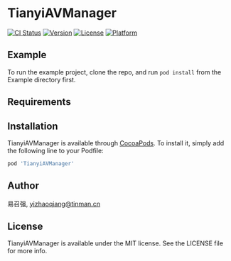 # TianyiAVManager

[![CI Status](https://img.shields.io/travis/易召强/TianyiAVManager.svg?style=flat)](https://travis-ci.org/易召强/TianyiAVManager)
[![Version](https://img.shields.io/cocoapods/v/TianyiAVManager.svg?style=flat)](https://cocoapods.org/pods/TianyiAVManager)
[![License](https://img.shields.io/cocoapods/l/TianyiAVManager.svg?style=flat)](https://cocoapods.org/pods/TianyiAVManager)
[![Platform](https://img.shields.io/cocoapods/p/TianyiAVManager.svg?style=flat)](https://cocoapods.org/pods/TianyiAVManager)

## Example

To run the example project, clone the repo, and run `pod install` from the Example directory first.

## Requirements

## Installation

TianyiAVManager is available through [CocoaPods](https://cocoapods.org). To install
it, simply add the following line to your Podfile:

```ruby
pod 'TianyiAVManager'
```

## Author

易召强, yizhaoqiang@tinman.cn

## License

TianyiAVManager is available under the MIT license. See the LICENSE file for more info.
